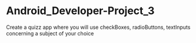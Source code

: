 # Android_Developer-Project_3

Create a quizz app where you will use checkBoxes, radioButtons, textInputs concerning a subject of your choice
